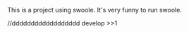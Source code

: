 This is a project using swoole.
It's very funny to run swoole.


//dddddddddddddddddd
develop >>1





